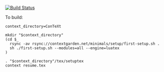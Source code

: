 [![Build Status](https://travis-ci.org/ether42/resume.svg?branch=master)](https://travis-ci.org/ether42/resume)

To build:
```shell
context_directory=ConTeXt

mkdir "$context_directory"
(cd $_
  rsync -av rsync://contextgarden.net/minimals/setup/first-setup.sh .
  sh ./first-setup.sh --modules=all --engine=luatex
)

. "$context_directory"/tex/setuptex
context resume.tex
```
